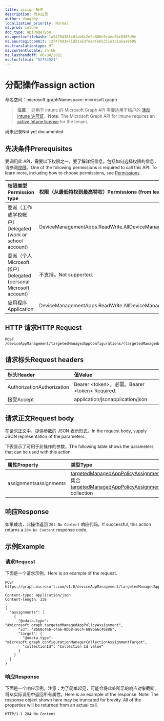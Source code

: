 ```yaml
---
title: assign 操作
description: 尚未记录
author: dougeby
localization_priority: Normal
ms.prod: intune
doc_type: apiPageType
ms.openlocfilehash: 1a5470438fc01ab6c2e9a386e5c4ec04c0303d9e
ms.sourcegitcommit: 13f474d3e71d32a5dfe2efebb351e3a1a5aa9685
ms.translationtype: MT
ms.contentlocale: zh-CN
ms.lasthandoff: 06/04/2021
ms.locfileid: "52754921"
---
```

# <a name="assign-action"></a><span data-ttu-id="b3f08-103">分配操作</span><span class="sxs-lookup"><span data-stu-id="b3f08-103">assign action</span></span>

<span data-ttu-id="b3f08-104">命名空间：microsoft.graph</span><span class="sxs-lookup"><span data-stu-id="b3f08-104">Namespace: microsoft.graph</span></span>

> <span data-ttu-id="b3f08-105">**注意：** 适用于 Intune 的 Microsoft Graph API 需要适用于租户的 [活动 Intune 许可证](https://go.microsoft.com/fwlink/?linkid=839381)。</span><span class="sxs-lookup"><span data-stu-id="b3f08-105">**Note:** The Microsoft Graph API for Intune requires an [active Intune license](https://go.microsoft.com/fwlink/?linkid=839381) for the tenant.</span></span>

<span data-ttu-id="b3f08-106">尚未记录</span><span class="sxs-lookup"><span data-stu-id="b3f08-106">Not yet documented</span></span>

## <a name="prerequisites"></a><span data-ttu-id="b3f08-107">先决条件</span><span class="sxs-lookup"><span data-stu-id="b3f08-107">Prerequisites</span></span>
<span data-ttu-id="b3f08-p101">要调用此 API，需要以下权限之一。要了解详细信息，包括如何选择权限的信息，请参阅[权限](/graph/permissions-reference)。</span><span class="sxs-lookup"><span data-stu-id="b3f08-p101">One of the following permissions is required to call this API. To learn more, including how to choose permissions, see [Permissions](/graph/permissions-reference).</span></span>

|<span data-ttu-id="b3f08-110">权限类型</span><span class="sxs-lookup"><span data-stu-id="b3f08-110">Permission type</span></span>|<span data-ttu-id="b3f08-111">权限（从最低特权到最高特权）</span><span class="sxs-lookup"><span data-stu-id="b3f08-111">Permissions (from least to most privileged)</span></span>|
|:---|:---|
|<span data-ttu-id="b3f08-112">委派（工作或学校帐户）</span><span class="sxs-lookup"><span data-stu-id="b3f08-112">Delegated (work or school account)</span></span>|<span data-ttu-id="b3f08-113">DeviceManagementApps.ReadWrite.All</span><span class="sxs-lookup"><span data-stu-id="b3f08-113">DeviceManagementApps.ReadWrite.All</span></span>|
|<span data-ttu-id="b3f08-114">委派（个人 Microsoft 帐户）</span><span class="sxs-lookup"><span data-stu-id="b3f08-114">Delegated (personal Microsoft account)</span></span>|<span data-ttu-id="b3f08-115">不支持。</span><span class="sxs-lookup"><span data-stu-id="b3f08-115">Not supported.</span></span>|
|<span data-ttu-id="b3f08-116">应用程序</span><span class="sxs-lookup"><span data-stu-id="b3f08-116">Application</span></span>|<span data-ttu-id="b3f08-117">DeviceManagementApps.ReadWrite.All</span><span class="sxs-lookup"><span data-stu-id="b3f08-117">DeviceManagementApps.ReadWrite.All</span></span>|

## <a name="http-request"></a><span data-ttu-id="b3f08-118">HTTP 请求</span><span class="sxs-lookup"><span data-stu-id="b3f08-118">HTTP Request</span></span>
<!-- {
  "blockType": "ignored"
}
-->
``` http
POST /deviceAppManagement/targetedManagedAppConfigurations/{targetedManagedAppConfigurationId}/assign
```

## <a name="request-headers"></a><span data-ttu-id="b3f08-119">请求标头</span><span class="sxs-lookup"><span data-stu-id="b3f08-119">Request headers</span></span>
|<span data-ttu-id="b3f08-120">标头</span><span class="sxs-lookup"><span data-stu-id="b3f08-120">Header</span></span>|<span data-ttu-id="b3f08-121">值</span><span class="sxs-lookup"><span data-stu-id="b3f08-121">Value</span></span>|
|:---|:---|
|<span data-ttu-id="b3f08-122">Authorization</span><span class="sxs-lookup"><span data-stu-id="b3f08-122">Authorization</span></span>|<span data-ttu-id="b3f08-123">Bearer &lt;token&gt;。必需。</span><span class="sxs-lookup"><span data-stu-id="b3f08-123">Bearer &lt;token&gt; Required.</span></span>|
|<span data-ttu-id="b3f08-124">接受</span><span class="sxs-lookup"><span data-stu-id="b3f08-124">Accept</span></span>|<span data-ttu-id="b3f08-125">application/json</span><span class="sxs-lookup"><span data-stu-id="b3f08-125">application/json</span></span>|

## <a name="request-body"></a><span data-ttu-id="b3f08-126">请求正文</span><span class="sxs-lookup"><span data-stu-id="b3f08-126">Request body</span></span>
<span data-ttu-id="b3f08-127">在请求正文中，提供参数的 JSON 表示形式。</span><span class="sxs-lookup"><span data-stu-id="b3f08-127">In the request body, supply JSON representation of the parameters.</span></span>

<span data-ttu-id="b3f08-128">下表显示了可用于此操作的参数。</span><span class="sxs-lookup"><span data-stu-id="b3f08-128">The following table shows the parameters that can be used with this action.</span></span>

|<span data-ttu-id="b3f08-129">属性</span><span class="sxs-lookup"><span data-stu-id="b3f08-129">Property</span></span>|<span data-ttu-id="b3f08-130">类型</span><span class="sxs-lookup"><span data-stu-id="b3f08-130">Type</span></span>|<span data-ttu-id="b3f08-131">Description</span><span class="sxs-lookup"><span data-stu-id="b3f08-131">Description</span></span>|
|:---|:---|:---|
|<span data-ttu-id="b3f08-132">assignments</span><span class="sxs-lookup"><span data-stu-id="b3f08-132">assignments</span></span>|<span data-ttu-id="b3f08-133">[targetedManagedAppPolicyAssignment](../resources/intune-mam-targetedmanagedapppolicyassignment.md) 集合</span><span class="sxs-lookup"><span data-stu-id="b3f08-133">[targetedManagedAppPolicyAssignment](../resources/intune-mam-targetedmanagedapppolicyassignment.md) collection</span></span>|<span data-ttu-id="b3f08-134">尚未记录</span><span class="sxs-lookup"><span data-stu-id="b3f08-134">Not yet documented</span></span>|



## <a name="response"></a><span data-ttu-id="b3f08-135">响应</span><span class="sxs-lookup"><span data-stu-id="b3f08-135">Response</span></span>
<span data-ttu-id="b3f08-136">如果成功，此操作返回 `204 No Content` 响应代码。</span><span class="sxs-lookup"><span data-stu-id="b3f08-136">If successful, this action returns a `204 No Content` response code.</span></span>

## <a name="example"></a><span data-ttu-id="b3f08-137">示例</span><span class="sxs-lookup"><span data-stu-id="b3f08-137">Example</span></span>

### <a name="request"></a><span data-ttu-id="b3f08-138">请求</span><span class="sxs-lookup"><span data-stu-id="b3f08-138">Request</span></span>
<span data-ttu-id="b3f08-139">下面是一个请求示例。</span><span class="sxs-lookup"><span data-stu-id="b3f08-139">Here is an example of the request.</span></span>
``` http
POST https://graph.microsoft.com/v1.0/deviceAppManagement/targetedManagedAppConfigurations/{targetedManagedAppConfigurationId}/assign

Content-type: application/json
Content-length: 338

{
  "assignments": [
    {
      "@odata.type": "#microsoft.graph.targetedManagedAppPolicyAssignment",
      "id": "8b68c4a6-c4a6-8b68-a6c4-688ba6c4688b",
      "target": {
        "@odata.type": "microsoft.graph.configurationManagerCollectionAssignmentTarget",
        "collectionId": "Collection Id value"
      }
    }
  ]
}
```

### <a name="response"></a><span data-ttu-id="b3f08-140">响应</span><span class="sxs-lookup"><span data-stu-id="b3f08-140">Response</span></span>
<span data-ttu-id="b3f08-p102">下面是一个响应示例。注意：为了简单起见，可能会将此处所示的响应对象截断。将从实际调用中返回所有属性。</span><span class="sxs-lookup"><span data-stu-id="b3f08-p102">Here is an example of the response. Note: The response object shown here may be truncated for brevity. All of the properties will be returned from an actual call.</span></span>
``` http
HTTP/1.1 204 No Content
```




